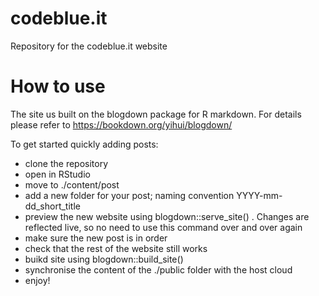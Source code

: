 # codeblue.it
Repository for the codeblue.it website

# How to use
The site us built on the blogdown package for R markdown. For details please refer to https://bookdown.org/yihui/blogdown/

To get started quickly adding posts:

- clone the repository
- open in RStudio
- move to ./content/post
- add a new folder for your post; naming convention YYYY-mm-dd_short_title
- preview the new website using blogdown::serve_site() . Changes are reflected live, so no need to use this command over and over again
- make sure the new post is in order
- check that the rest of the website still works
- buikd site using blogdown::build_site()
- synchronise the content of the ./public folder with the host cloud
- enjoy!
